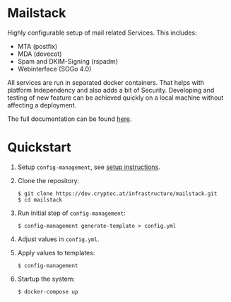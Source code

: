 # Mailstack
Highly configurable setup of mail related Services. This includes:

- MTA (postfix)
- MDA (dovecot)
- Spam and DKIM-Signing (rspadm)
- Webinterface (SOGo 4.0)

All services are run in separated docker containers.
That helps with platform Independency and also adds a bit of Security.
Developing and testing of new feature can be achieved quickly on a local machine without affecting a deployment.

The full documentation can be found [here](https://infrastructure.pages.cryptec.at/mailstack).

Quickstart
==========

1. Setup `config-management`, see [setup instructions](https://dev.cryptec.at/david/config-management#setup).

2. Clone the repository:
   ```shell
   $ git clone https://dev.cryptec.at/infrastructure/mailstack.git
   $ cd mailstack
   ```

3. Run initial step of `config-management`:
   ```
   $ config-management generate-template > config.yml
   ```

4. Adjust values in `config.yml`.

5. Apply values to templates:
   ```shell
   $ config-management
   ```

6. Startup the system:
   ```shell
   $ docker-compose up
   ```

